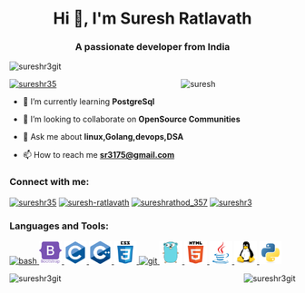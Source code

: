 
<h1 align="center">Hi 👋, I'm Suresh Ratlavath</h1>
<h3 align="center">A passionate developer from India</h3>

<p align="left"> <img src="https://komarev.com/ghpvc/?username=sureshr3git&label=Profile%20views&color=0e75b6&style=flat" alt="sureshr3git" /> </p>

<img align="right" height="60%" width="40%" src="https://camo.githubusercontent.com/db0a55a9e897894470b2e1b8a934da5c32545cdce892ebb9424a4a6b1ef64267/68747470733a2f2f7777772e64616d696573746563686e6f6c6f676965732e636f6d2f696d672f70726f6772616d6d65722e676966" alt="suresh">
<p align="left"> <a href="https://twitter.com/sureshr35" target="blank"><img src="https://img.shields.io/twitter/follow/sureshr35?logo=twitter&style=for-the-badge" alt="sureshr35" /></a> </p>

- 🌱 I’m currently learning **PostgreSql**

- 👯 I’m looking to collaborate on **OpenSource Communities**

- 💬 Ask me about **linux,Golang,devops,DSA**

- 📫 How to reach me **sr3175@gmail.com**

<h3 align="left">Connect with me:</h3>
<p align="left">
<a href="https://twitter.com/sureshr35" target="blank"><img align="center" src="https://raw.githubusercontent.com/rahuldkjain/github-profile-readme-generator/master/src/images/icons/Social/twitter.svg" alt="sureshr35" height="30" width="40" /></a>
<a href="https://linkedin.com/in/suresh-ratlavath" target="blank"><img align="center" src="https://raw.githubusercontent.com/rahuldkjain/github-profile-readme-generator/master/src/images/icons/Social/linked-in-alt.svg" alt="suresh-ratlavath" height="30" width="40" /></a>
<a href="https://instagram.com/sureshrathod_357" target="blank"><img align="center" src="https://raw.githubusercontent.com/rahuldkjain/github-profile-readme-generator/master/src/images/icons/Social/instagram.svg" alt="sureshrathod_357" height="30" width="40" /></a>
<a href="https://www.leetcode.com/sureshr3" target="blank"><img align="center" src="https://raw.githubusercontent.com/rahuldkjain/github-profile-readme-generator/master/src/images/icons/Social/leet-code.svg" alt="sureshr3" height="30" width="40" /></a>
</p>

<h3 align="left">Languages and Tools:</h3>
<p align="left"> <a href="https://www.gnu.org/software/bash/" target="_blank" rel="noreferrer"> <img src="https://www.vectorlogo.zone/logos/gnu_bash/gnu_bash-icon.svg" alt="bash" width="40" height="40"/> </a> <a href="https://getbootstrap.com" target="_blank" rel="noreferrer"> <img src="https://raw.githubusercontent.com/devicons/devicon/master/icons/bootstrap/bootstrap-plain-wordmark.svg" alt="bootstrap" width="40" height="40"/> </a> <a href="https://www.cprogramming.com/" target="_blank" rel="noreferrer"> <img src="https://raw.githubusercontent.com/devicons/devicon/master/icons/c/c-original.svg" alt="c" width="40" height="40"/> </a> <a href="https://www.w3schools.com/cpp/" target="_blank" rel="noreferrer"> <img src="https://raw.githubusercontent.com/devicons/devicon/master/icons/cplusplus/cplusplus-original.svg" alt="cplusplus" width="40" height="40"/> </a> <a href="https://www.w3schools.com/css/" target="_blank" rel="noreferrer"> <img src="https://raw.githubusercontent.com/devicons/devicon/master/icons/css3/css3-original-wordmark.svg" alt="css3" width="40" height="40"/> </a> <a href="https://git-scm.com/" target="_blank" rel="noreferrer"> <img src="https://www.vectorlogo.zone/logos/git-scm/git-scm-icon.svg" alt="git" width="40" height="40"/> </a> <a href="https://golang.org" target="_blank" rel="noreferrer"> <img src="https://raw.githubusercontent.com/devicons/devicon/master/icons/go/go-original.svg" alt="go" width="40" height="40"/> </a> <a href="https://www.w3.org/html/" target="_blank" rel="noreferrer"> <img src="https://raw.githubusercontent.com/devicons/devicon/master/icons/html5/html5-original-wordmark.svg" alt="html5" width="40" height="40"/> </a> <a href="https://www.java.com" target="_blank" rel="noreferrer"> <img src="https://raw.githubusercontent.com/devicons/devicon/master/icons/java/java-original.svg" alt="java" width="40" height="40"/> </a> <a href="https://www.linux.org/" target="_blank" rel="noreferrer"> <img src="https://raw.githubusercontent.com/devicons/devicon/master/icons/linux/linux-original.svg" alt="linux" width="40" height="40"/> </a> <a href="https://www.python.org" target="_blank" rel="noreferrer"> <img src="https://raw.githubusercontent.com/devicons/devicon/master/icons/python/python-original.svg" alt="python" width="40" height="40"/> </a> </p>
<!-- 
<p><img align="left" src="https://github-readme-stats.vercel.app/api/top-langs?username=sureshr3git&show_icons=true&locale=en&layout=compact" alt="sureshr3git" /></p> -->
<p>&nbsp;
    <img align="left" src="https://github-readme-stats.vercel.app/api?username=sureshr3git&show_icons=true&locale=en" alt="sureshr3git" />
    <img align="right" src="https://github-readme-streak-stats.herokuapp.com/?user=sureshr3git&" alt="sureshr3git" />
</p>

